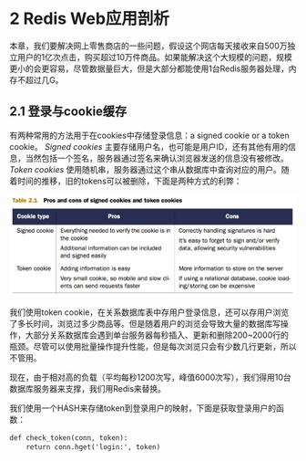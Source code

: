 # 2 Redis Web应用剖析

本章，我们要解决网上零售商店的一些问题，假设这个网店每天接收来自500万独立用户的1亿次点击，购买超过10万件商品。如果能解决这个大规模的问题，规模更小的会更容易，尽管数据量巨大，但是大部分都能使用1台Redis服务器处理，内存不超过几G。

## 2.1 登录与cookie缓存

有两种常用的方法用于在cookies中存储登录信息：a signed cookie or a token cookie。 _Signed cookies_ 主要存储用户名，也可能是用户ID，还有其他有用的信息，当然包括一个签名，服务器通过签名来确认浏览器发送的信息没有被修改。 _Token cookies_ 使用随机串，服务器通过这个串从数据库中查询对应的用户。随着时间的推移，旧的tokens可以被删除，下面是两种方式的利弊：

![](/assets/QQ20160804-1@2x.png)

我们使用token cookie，在关系数据库表中存用户登录信息，还可以存用户浏览了多长时间，浏览过多少商品等。但是随着用户的浏览会导致大量的数据库写操作，大部分关系数据库会遇到单台服务器每秒插入、更新和删除200~2000行的瓶颈。尽管可以使用批量操作提升性能，但是每次浏览只会有少数几行更新，所以不管用。

现在，由于相对高的负载（平均每秒1200次写，峰值6000次写），我们得用10台数据库服务器来支撑，我们用Redis来替换。

我们使用一个HASH来存储token到登录用户的映射，下面是获取登录用户的函数：

```
def check_token(conn, token):
    return conn.hget('login:', token)
```



